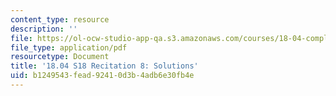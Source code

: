 ```yaml
---
content_type: resource
description: ''
file: https://ol-ocw-studio-app-qa.s3.amazonaws.com/courses/18-04-complex-variables-with-applications-spring-2018/b1249543fead92410d3b4adb6e30fb4e_MIT18_04S18_Recit8-solutions.pdf
file_type: application/pdf
resourcetype: Document
title: '18.04 S18 Recitation 8: Solutions'
uid: b1249543-fead-9241-0d3b-4adb6e30fb4e
---
```

